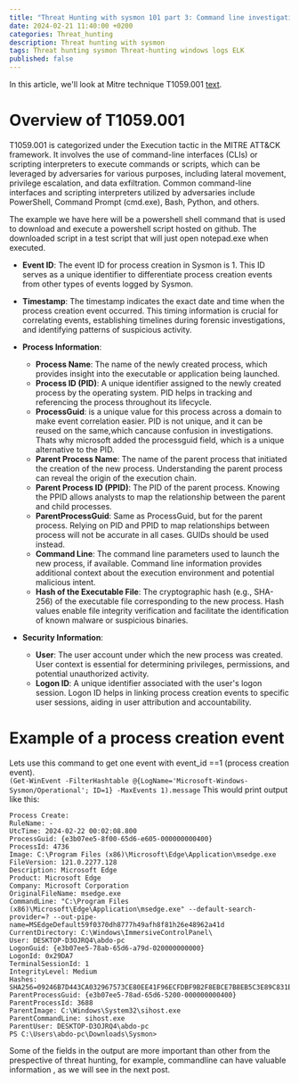 ```yaml
---
title: "Threat Hunting with sysmon 101 part 3: Command line investigation"
date: 2024-02-21 11:40:00 +0200
categories: Threat_hunting
description: Threat hunting with sysmon 
tags: Threat hunting sysmon Threat-hunting windows logs ELK
published: false
---
```


In this article, we'll look at Mitre technique T1059.001 [text](https://attack.mitre.org/techniques/T1059/001/). 

# Overview of T1059.001
T1059.001 is categorized under the Execution tactic in the MITRE ATT&CK framework. It involves the use of command-line interfaces (CLIs) or scripting interpreters to execute commands or scripts, which can be leveraged by adversaries for various purposes, including lateral movement, privilege escalation, and data exfiltration. Common command-line interfaces and scripting interpreters utilized by adversaries include PowerShell, Command Prompt (cmd.exe), Bash, Python, and others.

The example we have here will be a powershell shell command that is used to download and execute a powershell script hosted on github. The downloaded script in a test script that will just open notepad.exe when executed.

- **Event ID**: The event ID for process creation in Sysmon is 1. This ID serves as a unique identifier to differentiate process creation events from other types of events logged by Sysmon.

- **Timestamp**: The timestamp indicates the exact date and time when the process creation event occurred. This timing information is crucial for correlating events, establishing timelines during forensic investigations, and identifying patterns of suspicious activity.

- **Process Information**:
  - **Process Name**: The name of the newly created process, which provides insight into the executable or application being launched.
  - **Process ID (PID)**: A unique identifier assigned to the newly created process by the operating system. PID helps in tracking and referencing the process throughout its lifecycle.
  - **ProcessGuid**: is a unique value for this process across a domain to make event correlation easier. PID is not unique, and it can be reused on the same,which cancause confusion in investigations. Thats why microsoft added the processguid field, which is a unique alternative to the PID.
  - **Parent Process Name**: The name of the parent process that initiated the creation of the new process. Understanding the parent process can reveal the origin of the execution chain.
  - **Parent Process ID (PPID)**: The PID of the parent process. Knowing the PPID allows analysts to map the relationship between the parent and child processes.
  - **ParentProcessGuid**: Same as ProcessGuid, but for the parent process. Relying on PID and PPID to map relationships between process will not be accurate in all cases. GUIDs should be used instead.
  - **Command Line**: The command line parameters used to launch the new process, if available. Command line information provides additional context about the execution environment and potential malicious intent.
  - **Hash of the Executable File**: The cryptographic hash (e.g., SHA-256) of the executable file corresponding to the new process. Hash values enable file integrity verification and facilitate the identification of known malware or suspicious binaries.

- **Security Information**:
  - **User**: The user account under which the new process was created. User context is essential for determining privileges, permissions, and potential unauthorized activity.
  - **Logon ID**: A unique identifier associated with the user's logon session. Logon ID helps in linking process creation events to specific user sessions, aiding in user attribution and accountability.

# Example of a process creation event
Lets use this command to get one event with event_id ==1 (process creation event).  
`(Get-WinEvent -FilterHashtable @{LogName='Microsoft-Windows-Sysmon/Operational'; ID=1} -MaxEvents 1).message`
This would print output like this:
```
Process Create:
RuleName: -
UtcTime: 2024-02-22 00:02:08.800
ProcessGuid: {e3b07ee5-8f00-65d6-e605-000000000400}
ProcessId: 4736
Image: C:\Program Files (x86)\Microsoft\Edge\Application\msedge.exe
FileVersion: 121.0.2277.128
Description: Microsoft Edge
Product: Microsoft Edge
Company: Microsoft Corporation
OriginalFileName: msedge.exe
CommandLine: "C:\Program Files (x86)\Microsoft\Edge\Application\msedge.exe" --default-search-provider=? --out-pipe-name=MSEdgeDefault59f0370dh8777h49afh8f81h26e48962a41d
CurrentDirectory: C:\Windows\ImmersiveControlPanel\
User: DESKTOP-D3OJRQ4\abdo-pc
LogonGuid: {e3b07ee5-78ab-65d6-a79d-020000000000}
LogonId: 0x29DA7
TerminalSessionId: 1
IntegrityLevel: Medium
Hashes: SHA256=09246B7D443CA032967573CE80EE41F96ECFDBF9B2F8EBCE7B8EB5C3E89C831B
ParentProcessGuid: {e3b07ee5-78ad-65d6-5200-000000000400}
ParentProcessId: 3688
ParentImage: C:\Windows\System32\sihost.exe
ParentCommandLine: sihost.exe
ParentUser: DESKTOP-D3OJRQ4\abdo-pc
PS C:\Users\abdo-pc\Downloads\Sysmon> 
```

Some of the fields in the output are more important than other from the prespective of threat hunting, for example, commandline can have valuable information , as we will see in the next post.